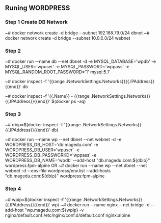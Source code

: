 ## Runing WORDPRESS

### Step 1 Create DB Network
~# docker network create -d bridge --subnet 192.168.79.0/24 dbnet
~# docker network create -d bridge --subnet 10.0.0.0/24 webnet

### Step 2
~# docker run --name db --net dbnet -d -e MYSQL_DATABASE='wpdb' -e MYSQL_USER='wpuser' -e MYSQL_PASSWORD='wppass' -e MYSQL_RANDOM_ROOT_PASSWORD='1' mysql:5.7 

~# docker inspect -f '{{range .NetworkSettings.Networks}}{{.IPAddress}}{{end}}' db

~# docker inspect -f '{{.Name}} - {{range .NetworkSettings.Networks}}{{.IPAddress}}{{end}}' $(docker ps -aq)

### Step 3 
~# dbip=$(docker inspect -f '{{range .NetworkSettings.Networks}}{{.IPAddress}}{{end}}' db)

~# docker run --name wp --net dbnet --net webnet -d -e WORDPRESS_DB_HOST='db.magedu.com' -e WORDPRESS_DB_USER='wpuser' -e WORDPRESS_DB_PASSWORKD='wppass' -e WORDPRESS_DB_NAME='wpdb' --add-host "db.magedu.com:${dbip}" wordpress:fpm-alpine
OR
~# docker run --name wp --net dbnet --net webnet -d --env-file wordpress/env.list --add-hosts "db.magedu.com:${dbip}" wordpress:fpm-alpine

### Step 4
~# wpip=$(docker inspect -f '{{range .NetworkSettings.Networks}}{{.IPAddress}}{{end}}' wp)
~# docker run --name nginx --net bridge -d --add-host "wp.magedu.com:${wpip} -v nginx/default.conf:/etc/nginx/conf.d/default.conf  nginx:alpine
